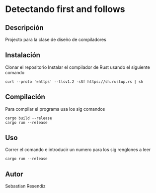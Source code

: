 # Detectando first and follows

## Descripción
Projecto para la clase de diseño de compiladores
## Instalación
Clonar el repositorio
Instalar el compilador de Rust usando el siguiente comando
```shell
curl --proto '=https' --tlsv1.2 -sSf https://sh.rustup.rs | sh
```
## Compilación
Para compilar el programa usa los sig comandos
```shell
cargo build --release
cargo run --release
```
## Uso
Correr el comando e introducir un numero para los sig renglones a leer
```shell
cargo run --release
```
## Autor
Sebastian Resendiz
